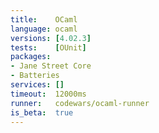 ```yaml
---
title:    OCaml
language: ocaml
versions: [4.02.3]
tests:    [OUnit]
packages:
- Jane Street Core
- Batteries
services: []
timeout:  12000ms
runner:   codewars/ocaml-runner
is_beta:  true
---
```


